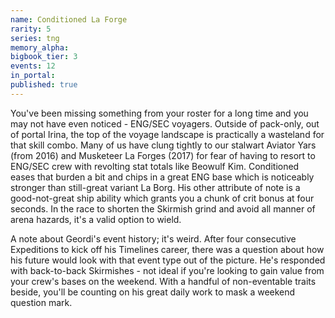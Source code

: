 ```yaml
---
name: Conditioned La Forge
rarity: 5
series: tng
memory_alpha:
bigbook_tier: 3
events: 12
in_portal:
published: true
---
```


You've been missing something from your roster for a long time and you may not have even noticed - ENG/SEC voyagers. Outside of pack-only, out of portal Irina, the top of the voyage landscape is practically a wasteland for that skill combo. Many of us have clung tightly to our stalwart Aviator Yars (from 2016) and Musketeer La Forges (2017) for fear of having to resort to ENG/SEC crew with revolting stat totals like Beowulf Kim. Conditioned eases that burden a bit and chips in a great ENG base which is noticeably stronger than still-great variant La Borg. His other attribute of note is a good-not-great ship ability which grants you a chunk of crit bonus at four seconds. In the race to shorten the Skirmish grind and avoid all manner of arena hazards, it's a valid option to wield.

A note about Geordi's event history; it's weird. After four consecutive Expeditions to kick off his Timelines career, there was a question about how his future would look with that event type out of the picture. He's responded with back-to-back Skirmishes - not ideal if you're looking to gain value from your crew's bases on the weekend. With a handful of non-eventable traits beside, you'll be counting on his great daily work to mask a weekend question mark.
